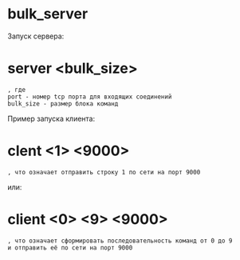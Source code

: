 # bulk_server

Запуск сервера:
 # server <port> <bulk_size>
	, где
	port - номер tcp порта для входящих соединений
	bulk_size - размер блока команд
 
Пример запуска клиента:
 # clent <receive> <1> <port> <9000>
	, что означает отправить строку 1 по сети на порт 9000
	
или:

 # client <sequence> <0> <9> <port> <9000>
	, что означает сформировать последовательность команд от 0 до 9
	и отправить её по сети на порт 9000
